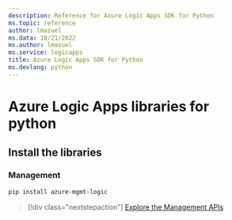 ```yaml
---
description: Reference for Azure Logic Apps SDK for Python
ms.topic: reference
author: lmazuel
ms.data: 10/21/2022
ms.author: lmazuel
ms.service: logicapps
title: Azure Logic Apps SDK for Python
ms.devlang: python
---
```

# Azure Logic Apps libraries for python

## Install the libraries


### Management

```bash
pip install azure-mgmt-logic
```
> [!div class="nextstepaction"]
> [Explore the Management APIs](/python/api/azure-mgmt-logic)
